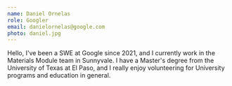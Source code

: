 ```yaml
---
name: Daniel Ornelas
role: Googler
email: danielornelas@google.com
photo: daniel.jpg
---
```


Hello, I've been a SWE at Google since 2021, and I currently work in the Materials Module team in Sunnyvale. I have a Master's degree from the University of Texas at El Paso, and I really enjoy volunteering for University programs and education in general.

